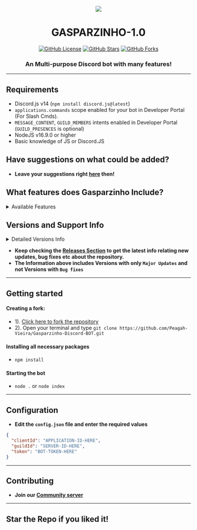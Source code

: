 **<p align="center"> <img src="https://cdn.discordapp.com/icons/1029848897167835177/cf7be122279d1fd2432ee255a2f82859.png?size=4096" /> </p>**


<h1 align="center"> GASPARZINHO-1.0  </h1>
<p align="center">
<a href="https://github.com/Peagah-Vieira/Gasparzinho-Discord-BOT/blob/master/LICENSE"><img alt="GitHub License" src="https://img.shields.io/github/license/Peagah-Vieira/Gasparzinho-Discord-BOT?style=for-the-badge"></a>
<a href="https://github.com/Peagah-Vieira/Gasparzinho-Discord-BOT"><img alt="GitHub Stars" src="https://img.shields.io/github/stars/Peagah-Vieira/Gasparzinho-Discord-BOT?style=for-the-badge"></a> 
<a href="https://github.com/Peagah-Vieira/Gasparzinho-Discord-BOT/network"><img alt="GitHub Forks" src="https://img.shields.io/github/forks/Peagah-Vieira/Gasparzinho-Discord-BOT?style=for-the-badge"></a>
<h3 align="center">An Multi-purpose Discord bot with many features!</h3>

---

## Requirements
- Discord.js v14 (`npm install discord.js@latest`)
- `applications.commands` scope enabled for your bot in Developer Portal (For Slash Cmds).
- `MESSAGE_CONTENT`, `GUILD_MEMBERS` intents enabled in Developer Portal (`GUILD_PRESENCES` is optional)
- NodeJS v16.9.0 or higher
- Basic knowledge of JS or Discord.JS

## Have suggestions on what could be added?
- **Leave your suggestions right [here](https://github.com/Peagah-Vieira/Gasparzinho-Discord-BOT/discussions/1) then!**

## What features does Gasparzinho Include?

<details><summary>Available Features</summary>

| Features             | Availability |
| -------------------- | ------------ |
| User Info            |     ✅       |
| Server Info          |     ✅       |
| Music Commands       |     ✅       |
| Welcome Message      |     ✅       |
| Leave Message        |     ✅       |
| Auto Role            |     ✅       |
| Role ADD/REMOVE      |     ✅       |

</details>

## Versions and Support Info

<details><summary>Detailed Versions Info</summary>

|              Gasparzinho Versions                      | Support Status |
| ------------------------------------------------------ | -------------- |
| v1.0.0-alpha (Inicial Features)                        |       Available          |

</details>

- **Keep checking the [Releases Section](https://github.com/Peagah-Vieira/Gasparzinho-Discord-BOT/releases) to get the latest info relating new updates, bug fixes etc about the repository.**
- **The Information above includes Versions with only `Major Updates` and not Versions with `Bug fixes`**

---

## Getting started
#### Creating a fork:
- 1). [Click here to fork the repository](https://github.com/Peagah-Vieira/Gasparzinho-Discord-BOT)
- 2). Open your terminal and type `git clone https://github.com/Peagah-Vieira/Gasparzinho-Discord-BOT.git`
#### Installing all necessary packages
- `npm install`
#### Starting the bot
- `node .` or `node index` 

---

## Configuration
- **Edit the `config.json` file and enter the  required values**
```json
{
  "clientId": "APPLICATION-ID-HERE",
  "guildId": "SERVER-ID-HERE",
  "token": "BOT-TOKEN-HERE"
}
```
---

## Contributing
- **Join our [Community server](https://discord.gg/6wwhYF4TB)**

---

## Star the Repo if you liked it!
